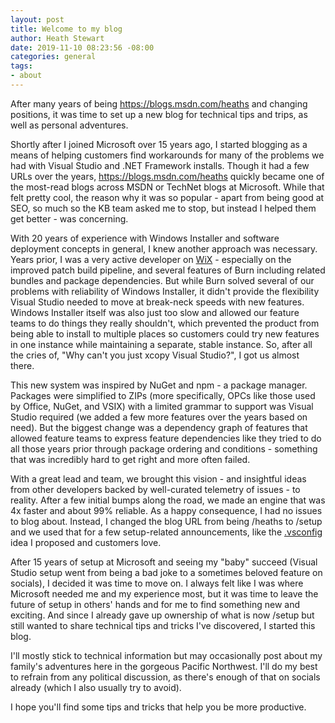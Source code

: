 ```yaml
---
layout: post
title: Welcome to my blog
author: Heath Stewart
date: 2019-11-10 08:23:56 -08:00
categories: general
tags:
- about
---
```


After many years of being <https://blogs.msdn.com/heaths> and changing positions,
it was time to set up a new blog for technical tips and trips, as well as personal adventures.

Shortly after I joined Microsoft over 15 years ago, I started blogging as a means of
helping customers find workarounds for many of the problems we had with Visual Studio
and .NET Framework installs. Though it had a few URLs over the years,
<https://blogs.msdn.com/heaths> quickly became one of the most-read blogs across MSDN
or TechNet blogs at Microsoft. While that felt pretty cool, the reason why it was so
popular - apart from being good at SEO, so much so the KB team asked me to stop,
but instead I helped them get better - was concerning.

With 20 years of experience with Windows Installer and software deployment concepts
in general, I knew another approach was necessary. Years prior, I was a very active
developer on [WiX][wix] - especially on the improved patch build pipeline, and several
features of Burn including related bundles and package dependencies. But while Burn
solved several of our problems with reliability of Windows Installer, it didn't provide
the flexibility Visual Studio needed to move at break-neck speeds with new features.
Windows Installer itself was also just too slow and allowed our feature teams to do
things they really shouldn't, which prevented the product from being able to install
to multiple places so customers could try new features in one instance while maintaining
a separate, stable instance. So, after all the cries of, "Why can't you just xcopy
Visual Studio?", I got us almost there.

This new system was inspired by NuGet and npm - a package manager. Packages were simplified
to ZIPs (more specifically, OPCs like those used by Office, NuGet, and VSIX) with a
limited grammar to support was Visual Studio required (we added a few more features
over the years based on need). But the biggest change was a dependency graph of features
that allowed feature teams to express feature dependencies like they tried to do
all those years prior through package ordering and conditions - something that was
incredibly hard to get right and more often failed.

With a great lead and team, we brought this vision - and insightful ideas from other
developers backed by well-curated telemetry of issues - to reality. After a few
initial bumps along the road, we made an engine that was 4x faster and about 99%
reliable. As a happy consequence, I had no issues to blog about. Instead, I changed
the blog URL from being /heaths to /setup and we used that for a few setup-related
announcements, like the [.vsconfig][vsconfig] idea I proposed and customers love.

After 15 years of setup at Microsoft and seeing my "baby" succeed (Visual Studio
setup went from being a bad joke to a sometimes beloved feature on socials),
I decided it was time to move on. I always felt like I was where Microsoft needed
me and my experience most, but it was time to leave the future of setup in others'
hands and for me to find something new and exciting. And since I already gave up
ownership of what is now /setup but still wanted to share technical tips and tricks
I've discovered, I started this blog.

I'll mostly stick to technical information but may occasionally post about my
family's adventures here in the gorgeous Pacific Northwest. I'll do my best to
refrain from any political discussion, as there's enough of that on socials already
(which I also usually try to avoid).

I hope you'll find some tips and tricks that help you be more productive.

[vsconfig]: https://devblogs.microsoft.com/setup/configure-visual-studio-across-your-organization-with-vsconfig/
[wix]: http://wixtoolset.org
